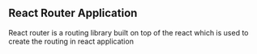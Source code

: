 ## React Router Application

React router is a routing library built on top of the react which is used to create the routing in react application

